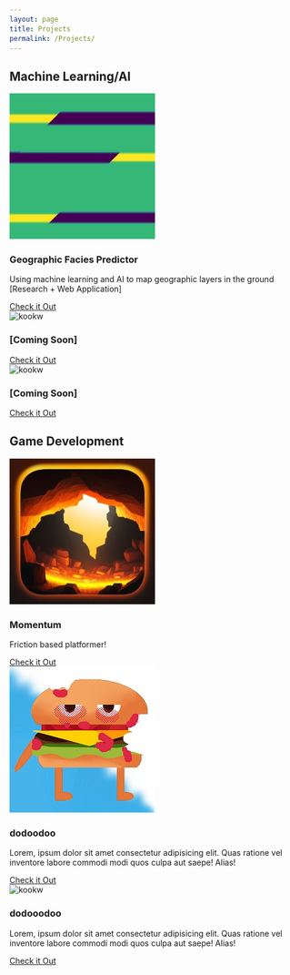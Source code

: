 ```yaml
---
layout: page
title: Projects
permalink: /Projects/
---
```


<section class="projects" id="projects">
      <h2 class="projects-title">Machine Learning/AI</h2>
      <div class="projects-container">
        <div class="project-container project-card">
          <img
            src="/img/FaciesLogo.jpg"
            alt="kookw"
            loading="lazy"
            class="project-pic"
          />
          <h3 class="project-title">Geographic Facies Predictor</h3>
          <p class="project-details">
            Using machine learning and AI to map geographic layers in the ground [Research + Web Application]
          </p>
          <a href="/pages/Lithofacies.html" target="_blank" class="project-link">Check it Out</a>
        </div>
        <div class="project-container project-card">
          <img
            src="assets/images/netflixClone.png"
            alt="kookw"
            loading="lazy"
            class="project-pic"
          />
          <h3 class="project-title">[Coming Soon]</h3>
          <p class="project-details">
          </p>
          <a href="#" target="_blank" class="project-link">Check it Out</a>
        </div>
        <div class="project-container project-card">
          <img
            src="assets/images/greenyEarth.png"
            alt="kookw"
            loading="lazy"
            class="project-pic"
          />
          <h3 class="project-title">[Coming Soon]</h3>
          <p class="project-details">
          </p>
          <a href="#" target="_blank" class="project-link">Check it Out</a>
        </div>
      </div>
    <h2 class="projects-title">Game Development</h2>
    <div class="projects-container">
        <div class="project-container project-card">
          <img
            src="/img/MomentumLogo.jpg"
            alt="kookw"
            loading="lazy"
            class="project-pic"
          />
          <h3 class="project-title">Momentum</h3>
          <p class="project-details">
            Friction based platformer!
          </p>
          <a href="#" target="_blank" class="project-link">Check it Out</a>
        </div>
        <div class="project-container project-card">
          <img
            src="/img/BurgerBrawlLogo.jpg"
            alt="kookw"
            loading="lazy"
            class="project-pic"
          />
          <h3 class="project-title">dodoodoo</h3>
          <p class="project-details">
            Lorem, ipsum dolor sit amet consectetur adipisicing elit. Quas
            ratione vel inventore labore commodi modi quos culpa aut saepe!
            Alias!
          </p>
          <a href="#" target="_blank" class="project-link">Check it Out</a>
        </div>
        <div class="project-container project-card">
          <img
            src="assets/images/greenyEarth.png"
            alt="kookw"
            loading="lazy"
            class="project-pic"
          />
          <h3 class="project-title">dodooodoo</h3>
          <p class="project-details">
            Lorem, ipsum dolor sit amet consectetur adipisicing elit. Quas
            ratione vel inventore labore commodi modi quos culpa aut saepe!
            Alias!
          </p>
          <a href="#" target="_blank" class="project-link">Check it Out</a>
        </div>
      </div>
    </section>